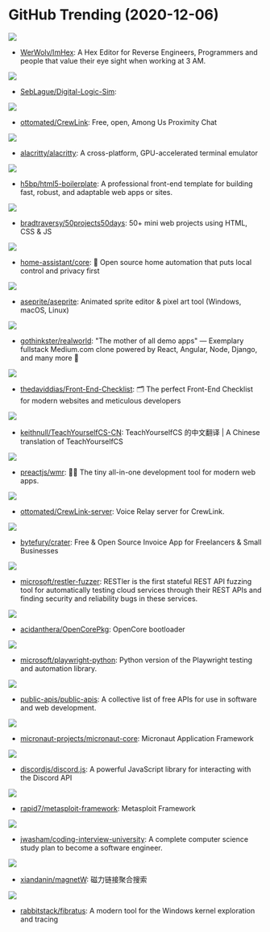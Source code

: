 # GitHub Trending (2020-12-06)

![](https://img.shields.io/badge/C%2B%2B-New%20948-green?style=flat-square&logo=appveyor)
- [WerWolv/ImHex](https://github.com/WerWolv/ImHex): A Hex Editor for Reverse Engineers, Programmers and people that value their eye sight when working at 3 AM.

![](https://img.shields.io/badge/C%23-New%20267-green?style=flat-square&logo=appveyor)
- [SebLague/Digital-Logic-Sim](https://github.com/SebLague/Digital-Logic-Sim): 

![](https://img.shields.io/badge/TypeScript-New%20150-green?style=flat-square&logo=appveyor)
- [ottomated/CrewLink](https://github.com/ottomated/CrewLink): Free, open, Among Us Proximity Chat

![](https://img.shields.io/badge/Rust-New%20410-green?style=flat-square&logo=appveyor)
- [alacritty/alacritty](https://github.com/alacritty/alacritty): A cross-platform, GPU-accelerated terminal emulator

![](https://img.shields.io/badge/JavaScript-New%20289-green?style=flat-square&logo=appveyor)
- [h5bp/html5-boilerplate](https://github.com/h5bp/html5-boilerplate): A professional front-end template for building fast, robust, and adaptable web apps or sites.

![](https://img.shields.io/badge/CSS-New%20568-green?style=flat-square&logo=appveyor)
- [bradtraversy/50projects50days](https://github.com/bradtraversy/50projects50days): 50+ mini web projects using HTML, CSS & JS

![](https://img.shields.io/badge/Python-New%2057-green?style=flat-square&logo=appveyor)
- [home-assistant/core](https://github.com/home-assistant/core): 🏡 Open source home automation that puts local control and privacy first

![](https://img.shields.io/badge/C%2B%2B-New%2025-green?style=flat-square&logo=appveyor)
- [aseprite/aseprite](https://github.com/aseprite/aseprite): Animated sprite editor & pixel art tool (Windows, macOS, Linux)

![](https://img.shields.io/badge/JavaScript-New%20541-green?style=flat-square&logo=appveyor)
- [gothinkster/realworld](https://github.com/gothinkster/realworld): "The mother of all demo apps" — Exemplary fullstack Medium.com clone powered by React, Angular, Node, Django, and many more 🏅

![](https://img.shields.io/badge/none-New%20788-green?style=flat-square&logo=appveyor)
- [thedaviddias/Front-End-Checklist](https://github.com/thedaviddias/Front-End-Checklist): 🗂 The perfect Front-End Checklist for modern websites and meticulous developers

![](https://img.shields.io/badge/none-New%20408-green?style=flat-square&logo=appveyor)
- [keithnull/TeachYourselfCS-CN](https://github.com/keithnull/TeachYourselfCS-CN): TeachYourselfCS 的中文翻译 | A Chinese translation of TeachYourselfCS

![](https://img.shields.io/badge/JavaScript-New%20698-green?style=flat-square&logo=appveyor)
- [preactjs/wmr](https://github.com/preactjs/wmr): 👩‍🚀 The tiny all-in-one development tool for modern web apps.

![](https://img.shields.io/badge/TypeScript-New%2034-green?style=flat-square&logo=appveyor)
- [ottomated/CrewLink-server](https://github.com/ottomated/CrewLink-server): Voice Relay server for CrewLink.

![](https://img.shields.io/badge/PHP-New%20156-green?style=flat-square&logo=appveyor)
- [bytefury/crater](https://github.com/bytefury/crater): Free & Open Source Invoice App for Freelancers & Small Businesses

![](https://img.shields.io/badge/Python-New%2042-green?style=flat-square&logo=appveyor)
- [microsoft/restler-fuzzer](https://github.com/microsoft/restler-fuzzer): RESTler is the first stateful REST API fuzzing tool for automatically testing cloud services through their REST APIs and finding security and reliability bugs in these services.

![](https://img.shields.io/badge/C-New%2025-green?style=flat-square&logo=appveyor)
- [acidanthera/OpenCorePkg](https://github.com/acidanthera/OpenCorePkg): OpenCore bootloader

![](https://img.shields.io/badge/Python-New%20161-green?style=flat-square&logo=appveyor)
- [microsoft/playwright-python](https://github.com/microsoft/playwright-python): Python version of the Playwright testing and automation library.

![](https://img.shields.io/badge/Python-New%20245-green?style=flat-square&logo=appveyor)
- [public-apis/public-apis](https://github.com/public-apis/public-apis): A collective list of free APIs for use in software and web development.

![](https://img.shields.io/badge/Java-New%20109-green?style=flat-square&logo=appveyor)
- [micronaut-projects/micronaut-core](https://github.com/micronaut-projects/micronaut-core): Micronaut Application Framework

![](https://img.shields.io/badge/JavaScript-New%2021-green?style=flat-square&logo=appveyor)
- [discordjs/discord.js](https://github.com/discordjs/discord.js): A powerful JavaScript library for interacting with the Discord API

![](https://img.shields.io/badge/Ruby-New%2014-green?style=flat-square&logo=appveyor)
- [rapid7/metasploit-framework](https://github.com/rapid7/metasploit-framework): Metasploit Framework

![](https://img.shields.io/badge/none-New%20165-green?style=flat-square&logo=appveyor)
- [jwasham/coding-interview-university](https://github.com/jwasham/coding-interview-university): A complete computer science study plan to become a software engineer.

![](https://img.shields.io/badge/JavaScript-New%2038-green?style=flat-square&logo=appveyor)
- [xiandanin/magnetW](https://github.com/xiandanin/magnetW): 磁力链接聚合搜索

![](https://img.shields.io/badge/Go-New%20113-green?style=flat-square&logo=appveyor)
- [rabbitstack/fibratus](https://github.com/rabbitstack/fibratus): A modern tool for the Windows kernel exploration and tracing

